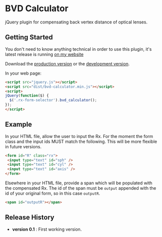 # BVD Calculator

jQuery plugin for compensating back vertex distance of optical lenses.

## Getting Started
You don't need to know anything technical in order to use this plugin, 
it's latest release is running [on my website](http://bvdcalculator.garethcooper.com)

Download the [production version][min] or the [development version][max].

[min]: https://raw.github.com/gareth/bvd-calculator/master/dist/jquery.bvd-calculator.min.js
[max]: https://raw.github.com/gareth/bvd-calculator/master/src/jquery.bvd-calculator.js

In your web page:

```html
<script src="jquery.js"></script>
<script src="dist/bvd-calculator.min.js"></script>
<script>
jQuery(function($) {
  $('.rx-form-selector').bvd_calculator();
});
</script>
```

## Example
In your HTML file, allow the user to input the Rx. For the moment the form class and the input ids MUST 
match the following. This will be more flexible in future versions.
```html
<form id="R" class="rx">
 <input type="text" id="sph" />
 <input type="text" id="cyl" />
 <input type="text" id="axis" />
</form>
```

Elsewhere in your HTML file, provide a span which will be populated with the compensated Rx.
The id of the span must be `output` appended with the id of your original form, so in this
case `outputR`.
```html
<span id="outputR"></span>
```

## Release History
 * **version 0.1** : First working version.
